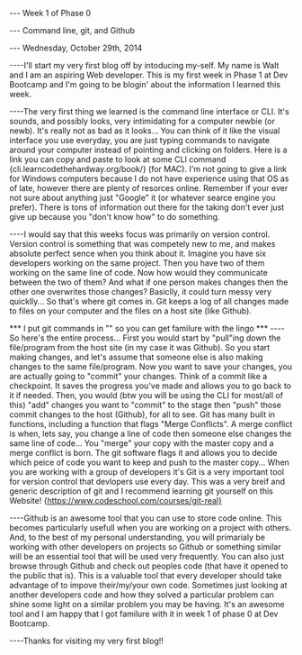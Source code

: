 --- Week 1 of Phase 0

--- Command line, git, and Github

--- Wednesday, October 29th, 2014


----I'll start my very first blog off by intoducing my-self. My name is Walt and I am an aspiring Web developer. This is my first week in Phase 1 at Dev Bootcamp and I'm going to be blogin' about the information I learned this week.


----The very first thing we learned is the command line interface or CLI. It's sounds, and possibly looks, very intimidating for a computer newbie (or newb). It's really not as bad as it looks... You can think of it like the visual interface you use everyday, you are just typing commands to navigate around your computer instead of pointing and clicking on folders. Here is a link you can copy and paste to look at some CLI command {cli.learncodethehardway.org/book/} (for MAC). I'm not going to give a link for Windows computers because I do not have experience using that OS as of late, however there are plenty of resorces online. Remember if your ever not sure about anything just "Google" it (or whatever searce engine you prefer). There is tons of information out there for the taking don't ever just give up because you "don't know how" to do something.


----I would say that this weeks focus was primarily on version control. Version control is something that was competely new to me, and makes absolute perfect sence when you think about it. Imagine you have six developers working on the same project. Then you have two of them working on the same line of code. Now how would they communicate between the two of them? And what if one person makes changes then the other one overwrites those changes? Basiclly, it could turn messy very quicklly... So that's where git comes in. Git keeps a log of all changes made to files on your computer and the files on a host site (like Github).

*** I put git commands in "" so you can get familure with the lingo ***
----So here's the entire process... First you would start by "pull"ing down the file/program from the host site (in my case it was Github). So you start making changes, and let's assume that someone else is also making changes to the same file/program. Now you want to save your changes, you are actually going to "commit" your changes. Think of a commit like a checkpoint. It saves the progress you've made and allows you to go back to it if needed. Then, you would (btw you will be using the CLI for most/all of this) "add" changes you want to "commit" to the stage then "push" those commit changes to the host (Github), for all to see. Git has many built in functions, including a function that flags "Merge Conflicts". A merge conflict is when, lets say, you change a line of code then someone else changes the same line of code... You "merge" your copy with the master copy and a merge conflict is born. The git software flags it and allows you to decide which peice of code you want to keep and push to the master copy... When you are working with a group of developers it's Git is a very important tool for version control that devlopers use every day. This was a very breif and generic description of git and I recommend learning git yourself on this Website! {https://www.codeschool.com/courses/git-real}


----Github is an awesome tool that you can use to store code online. This becomes particularly usefull when you are working on a project with others. And, to the best of my personal understanding, you will primarialy be working with other developers on projects so Github or something similar will be an essential tool that will be used very frequently. You can also just browse through Github and check out peoples code (that have it opened to the public that is). This is a valuable tool that every developer should take advantage of to impove their/my/your own code. Sometimes just looking at another developers code and how they solved a particular problem can shine some light on a similar problem you may be having. It's an awesome tool and I am happy that I got familure with it in week 1 of phase 0 at Dev Bootcamp.




----Thanks for visiting my very first blog!!
